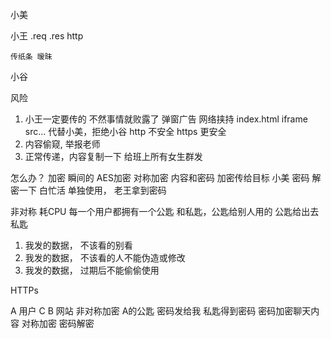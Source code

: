 小美

小王    .req .res http

    传纸条 暧昧
小谷

风险
1. 小王一定要传的 不然事情就败露了 
   弹窗广告 网络挟持 index.html iframe src... 
代替小美，拒绝小谷 http 不安全 https 更安全
2. 内容偷窥, 举报老师
3. 正常传递，内容复制一下 给班上所有女生群发

怎么办？
加密 瞬间的 AES加密 对称加密 内容和密码 加密传给目标
小美 密码 解密一下 白忙活 单独使用， 老王拿到密码

非对称 耗CPU
  每一个用户都拥有一个公匙 和私匙，公匙给别人用的 公匙给出去
  私匙

1. 我发的数据， 不该看的别看
2. 我发的数据， 不该看的人不能伪造或修改
3. 我发的数据， 过期后不能偷偷使用

HTTPs

A 用户               C               B 网站
非对称加密                            A的公匙 密码发给我
私匙得到密码
密码加密聊天内容 对称加密              密码解密